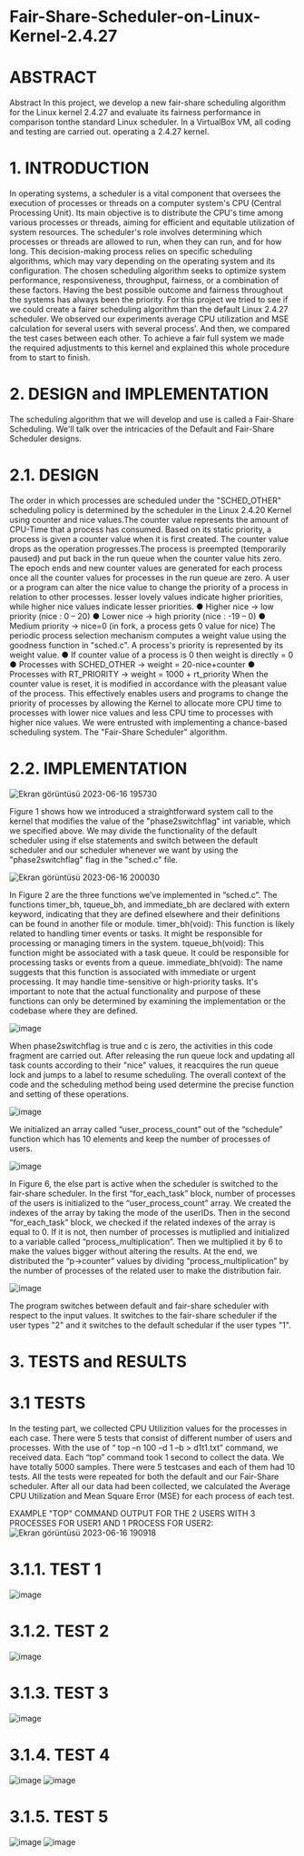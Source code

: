 # Fair-Share-Scheduler-on-Linux-Kernel-2.4.27
# ABSTRACT
 Abstract In this project, we develop a new fair-share scheduling algorithm for the Linux kernel 2.4.27 and evaluate its fairness performance in comparison tonthe standard Linux scheduler. In a VirtualBox VM, all coding and testing are carried out. operating a 2.4.27 kernel.

# 1. INTRODUCTION 
In operating systems, a scheduler is a vital component that oversees the execution of processes or threads on a computer system's CPU (Central Processing Unit). Its main objective is to distribute the CPU's time among various processes or threads, aiming for efficient and equitable utilization of system resources.
The scheduler's role involves determining which processes or threads are allowed to run, when they can run, and for how long. This decision-making process relies on specific scheduling algorithms, which may vary depending on the operating system and its configuration. The chosen scheduling algorithm seeks to optimize system performance, responsiveness, throughput, fairness, or a combination of these factors. Having the best possible outcome and fairness throughout the systems has always been the priority. For this project we tried to see if we could create a fairer scheduling algorithm than the default Linux 2.4.27 scheduler. We observed our experiments average CPU utilization and MSE calculation for several users with several process’. And then, we compared the test cases between each other. To achieve a fair full system we made the required adjustments to this kernel and explained this whole procedure from to start to finish.

# 2. DESIGN and IMPLEMENTATION
The scheduling algorithm that we will develop and use is called a Fair-Share Scheduling. We'll talk over the intricacies of the Default and Fair-Share Scheduler designs.
# 2.1. DESIGN
The order in which processes are scheduled under the "SCHED_OTHER" scheduling policy is determined by the scheduler in the Linux 2.4.20 Kernel using counter and nice values.The counter value represents the amount of CPU-Time that a process has consumed. Based on its static priority, a process is given a counter value when it is first created. The counter value drops as the operation progresses.The process is preempted (temporarily paused) and put back in the run queue when the counter value hits zero. The epoch ends and new counter values are generated for each process once all the counter values for processes in the run queue are zero.
A user or a program can alter the nice value to change the priority of a process in relation to other processes. lesser lovely values indicate higher priorities, while higher nice values indicate lesser priorities.
● Higher nice → low priority (nice : 0 – 20) 
● Lower nice → high priority (nice : -19 – 0) 
● Medium priority → nice=0 (in fork, a process gets 0 value for nice)
The periodic process selection mechanism computes a weight value using the goodness function 
in "sched.c". A process's priority is represented by its weight value.
● If counter value of a process is 0 then weight is directly = 0 
● Processes with SCHED_OTHER → weight = 20-nice+counter 
● Processes with RT_PRIORITY → weight = 1000 + rt_priority
When the counter value is reset, it is modified in accordance with the pleasant value of the process. This effectively enables users and programs to change the priority of processes by allowing the Kernel to allocate more CPU time to processes with lower nice values and less CPU time to processes with higher nice values. We were entrusted with implementing a chance-based scheduling system. The "Fair-Share Scheduler" algorithm.

# 2.2. IMPLEMENTATION

![Ekran görüntüsü 2023-06-16 195730](https://github.com/nilhansuer/Fair-Share-Scheduler-on-Linux-Kernel-2.4.27/assets/78359573/ae7048fd-8e2f-4d3e-99d8-69829d0070c9)

Figure 1 shows how we introduced a straightforward system call to the kernel that modifies the value of the "phase2switchflag" int variable, which we specified above. We may divide the functionality of the default scheduler using if else statements and switch  between the default scheduler and our scheduler whenever we want by using the  "phase2switchflag" flag in the "sched.c" file.

![Ekran görüntüsü 2023-06-16 200030](https://github.com/nilhansuer/Fair-Share-Scheduler-on-Linux-Kernel-2.4.27/assets/78359573/3394fc65-1963-4099-b3de-9be9a912147d)


In Figure 2 are the three functions we’ve implemented in “sched.c”. The functions timer_bh, tqueue_bh, and immediate_bh are declared with extern keyword, indicating that they are defined elsewhere and their definitions can be found in another file or module. timer_bh(void): This function is likely related to handling timer events or tasks. It  might be responsible for processing or managing timers in the system. tqueue_bh(void): This function might be associated with a task queue. It could be  responsible for processing tasks or events from a queue. immediate_bh(void): The name suggests that this function is associated with 
 immediate or urgent processing. It may handle time-sensitive or high-priority tasks. It's important to note that the actual functionality and purpose of these functions can only be  determined by examining the implementation or the codebase where they are defined.


 ![image](https://github.com/nilhansuer/Fair-Share-Scheduler-on-Linux-Kernel-2.4.27/assets/78359573/6cd74c0d-40d1-4ea0-a69e-12e01db0be4b)

 When phase2switchflag is true and c is zero, the activities in this code fragment are carried out. After releasing the run queue lock and updating all task counts according to their "nice" values, it reacquires the run queue lock and jumps to a label to resume scheduling. The overall context  of the code and the scheduling method being used determine the precise function and setting of these operations.


 ![image](https://github.com/nilhansuer/Fair-Share-Scheduler-on-Linux-Kernel-2.4.27/assets/78359573/0817adad-cd37-446e-b3ac-ccd2ab17c1c6)

 We initialized an array called “user_process_count” out of the “schedule” function which has 10 elements and keep the number of processes of users.

![image](https://github.com/nilhansuer/Fair-Share-Scheduler-on-Linux-Kernel-2.4.27/assets/78359573/ff21b678-783e-42bc-98c6-6691ea3ff583)

In Figure 6, the else part is active when the scheduler is switched to the fair-share scheduler. In the first “for_each_task” block, number of processes of the users is initialized to the “user_process_count” array. We created the indexes of the array by taking the mode of the userIDs. Then in the second “for_each_task” block, we checked if the related indexes of the  array is equal to 0. If it is not, then number of processes is mutliplied and initialized to a  variable called “process_multiplication”. Then we multiplied it by 6 to make the values bigger without altering the results. At the end, we distributed the “p->counter” values by dividing “process_multiplication” by the number of processes of the related user to make the distribution fair. 

![image](https://github.com/nilhansuer/Fair-Share-Scheduler-on-Linux-Kernel-2.4.27/assets/78359573/2d7f6ddd-81a9-4846-b6c6-c65bb32ee85f)

The program switches between default and fair-share scheduler with respect to the input values. It switches to the fair-share scheduler if the user types "2" and it switches to the default schedular if the user types "1".

# 3. TESTS and RESULTS
# 3.1 TESTS
In the testing part, we collected CPU Utilizition values for the processes in each case. There were 5 tests that consist of different number of users and processes. With the use of “ top –n 100 –d 1 –b > d1t1.txt” command, we received data. Each “top” command took 1 second to collect the data. We have totally 5000 samples. There were 5 testcases and each of them had 10 tests. All the tests were repeated for both the default and our Fair-Share scheduler. After all our data had been collected, we calculated the Average CPU Utilization and Mean Square Error (MSE) for each process of each test.

EXAMPLE "TOP" COMMAND OUTPUT FOR THE 2 USERS WITH 3 PROCESSES FOR USER1 AND 1 PROCESS FOR USER2:
![Ekran görüntüsü 2023-06-16 190918](https://github.com/nilhansuer/Fair-Share-Scheduler-on-Linux-Kernel-2.4.27/assets/78359573/23734ec5-e7a0-4138-bd2d-0b6fd02666d3)


# 3.1.1. TEST 1

![image](https://github.com/nilhansuer/Fair-Share-Scheduler-on-Linux-Kernel-2.4.27/assets/78359573/97255136-a123-4a2d-b50d-ed6c6c311b8a)


# 3.1.2. TEST 2

![image](https://github.com/nilhansuer/Fair-Share-Scheduler-on-Linux-Kernel-2.4.27/assets/78359573/c7313ab8-7d49-4441-94a7-135c676f19c6)

# 3.1.3. TEST 3

![image](https://github.com/nilhansuer/Fair-Share-Scheduler-on-Linux-Kernel-2.4.27/assets/78359573/1c9a78e8-3bbd-457b-b0fc-ea05a6a277d5)


# 3.1.4. TEST 4

![image](https://github.com/nilhansuer/Fair-Share-Scheduler-on-Linux-Kernel-2.4.27/assets/78359573/6d00a095-04b6-4216-8f49-d78dd00847cf)
![image](https://github.com/nilhansuer/Fair-Share-Scheduler-on-Linux-Kernel-2.4.27/assets/78359573/9f70b8fa-202d-44be-bfb5-26b065bd7961)


# 3.1.5. TEST 5

![image](https://github.com/nilhansuer/Fair-Share-Scheduler-on-Linux-Kernel-2.4.27/assets/78359573/6d70dcc9-8104-4d84-813d-8bc1a180b6ce)
![image](https://github.com/nilhansuer/Fair-Share-Scheduler-on-Linux-Kernel-2.4.27/assets/78359573/799eaf9d-de20-405e-9b98-a509da071d90)

